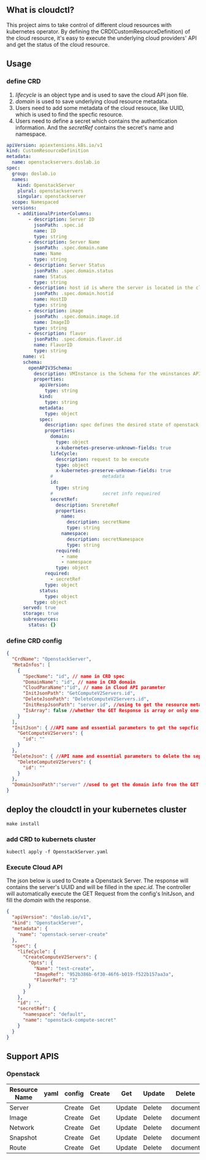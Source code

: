 ## What is cloudctl?
This project aims to take control of different cloud resources with kubernetes operator. By 
defining the CRD(CustomResourceDefinition) of the cloud resource, it's easy to execute the underlying
cloud providers' API and get the status of the cloud resource. 

## Usage
### define CRD
1.  _lifecycle_ is an object type and is used to save the cloud API json file.
2.  _domain_ is used to save underlying cloud resource metadata. 
3. Users need to add some metadata of the cloud resouce, like UUID, which is used to find the specfic resource. 
4. Users need to define a secret which contains the authentication information. And the _secretRef_ contains the secret's name and namespace.
```yaml
apiVersion: apiextensions.k8s.io/v1
kind: CustomResourceDefinition
metadata:
  name: openstackservers.doslab.io
spec:
  group: doslab.io
  names:
    kind: OpenstackServer
    plural: openstackservers
    singular: openstackserver
  scope: Namespaced
  versions:
    - additionalPrinterColumns:
        - description: Server ID
          jsonPath: .spec.id
          name: ID
          type: string
        - description: Server Name
          jsonPath: .spec.domain.name
          name: Name
          type: string
        - description: Server Status
          jsonPath: .spec.domain.status
          name: Status
          type: string
        - description: host id is where the server is located in the cloud
          jsonPath: .spec.domain.hostid
          name: HostID
          type: string
        - description: image
          jsonPath: .spec.domain.image.id
          name: ImageID
          type: string
        - description: flavor
          jsonPath: .spec.domain.flavor.id
          name: FlavorID
          type: string
      name: v1
      schema:
        openAPIV3Schema:
          description: VMInstance is the Schema for the vminstances API
          properties:
            apiVersion:
              type: string
            kind:
              type: string
            metadata:
              type: object
            spec:
              description: spec defines the desired state of openstack server
              properties:
                domain:
                  type: object
                  x-kubernetes-preserve-unknown-fields: true
                lifeCycle:
                  description: request to be execute
                  type: object
                  x-kubernetes-preserve-unknown-fields: true
                #                  metadata
                id:
                  type: string
                #                  secret info requeired
                secretRef:
                  description: SrereteRef
                  properties:
                    name:
                      description: secretName
                      type: string
                    namespace:
                      description: secretNamespace
                      type: string
                  required:
                    - name
                    - namespace
                  type: object
              required:
                - secretRef
              type: object
            status:
              type: object
          type: object
      served: true
      storage: true
      subresources:
        status: {}

```

### define CRD config 
```json
{
  "CrdName": "OpenstackServer",
  "MetaInfos": [
    {
      "SpecName": "id", // name in CRD spec
      "DomainName": "id", // name in CRD domain
      "CloudParaName":"id", // name in Cloud API parameter
      "InitJsonPath": "GetComputeV2Servers.id", 
      "DeleteJsonPath": "DeleteComputeV2Servers.id",
      "InitRespJsonPath": "server.id", //using to get the resource metadata from the GET Response
      "IsArray": false //whether the GET Response is array or only one resource
    }
  ],
  "InitJson": { //API name and essential parameters to get the sepcfic cloud resource
    "GetComputeV2Servers": {
      "id": ""
    }
  },
  "DeleteJson": { //API name and essential parameters to delete the sepcfic cloud resource
    "DeleteComputeV2Servers": {
      "id": ""
    }
  },
  "DomainJsonPath":"server" //used to get the domain info from the GET API response.
}
```

## deploy the cloudctl in your kubernetes cluster
```shell
make install
```

### add CRD to kubernets cluster
```shell
kubectl apply -f OpenstackServer.yaml
```

### Execute Cloud API
The json below is used to Create a Openstack Server. The response will contains the server's UUID and 
will be filled in the _spec.id_. The controller will automatically execute the GET Request from 
the config's InitJson, and fill the _domain_ with the response.
```json
{
  "apiVersion": "doslab.io/v1",
  "kind": "OpenstackServer",
  "metadata": {
    "name": "openstack-server-create"
  },
  "spec": {
    "lifeCycle": {
      "CreateComputeV2Servers": {
        "Opts": {
          "Name": "test-create",
          "ImageRef": "952b386b-6f30-46f6-b019-f522b157aa3a",
          "FlavorRef": "3"
        }
      }
    },
    "id": "",
    "secretRef": {
      "namespace": "default",
      "name": "openstack-compute-secret"
    }
  }
}
```

## Support APIS
### Openstack

| Resource Name | yaml | config| Create   | Get | Update | Delete | document |
|---------------|-----|-------|----------|---------|----------|--------|----------|
| Server        |     | Create | Get      | Update | Delete | document ||
| Image         |  | Create | Get      | Update | Delete | document ||
| Network       |  | Create | Get      | Update | Delete | document ||
| Snapshot      |  | Create | Get      | Update | Delete | document ||
| Route         |  | Create | Get      | Update | Delete | document ||
